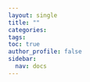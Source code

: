```yaml
---
layout: single
title: ""
categories: 
tags: 
toc: true
author_profile: false
sidebar:
  nav: docs
---
```

